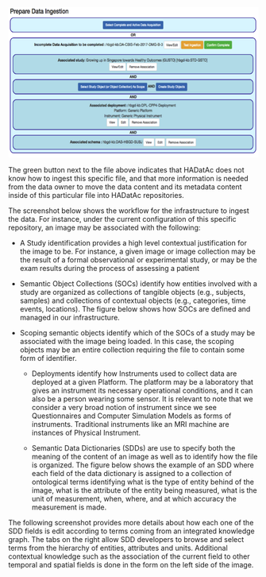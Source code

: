 ![](https://raw.githubusercontent.com/paulopinheiro1234/hadatac-screenshots/master/Sec3/DataPreparation.png)

The green button next to the file above indicates that HADatAc does not know how to ingest this specific file, and that more information is needed from the data owner to move the data content and its metadata content inside of this particular file into HADatAc repositories.  

The screenshot below shows the workflow for the infrastructure to ingest the data. For instance, under the current configuration of this specific repository, an image may be associated with the following:

* A Study identification provides a high level contextual justification for the image to be. For instance, a given image or image collection may be the result of a formal observational or experimental study, or may be the exam results during the process of assessing a patient  

* Semantic Object Collections (SOCs) identify how entities involved with a study are organized as collections of tangible objects (e.g., subjects, samples) and collections of contextual objects (e.g., categories, time events, locations). The figure below shows how SOCs are defined and managed in our infrastructure.
 
* Scoping semantic objects identify which of the SOCs of a study may be associated with the image being loaded. In this case, the scoping objects may be an entire collection requiring the file to contain some form of identifier.   

  * Deployments identify how Instruments used to collect data are deployed at a given Platform. The platform may be a 
    laboratory that gives an instrument its necessary operational conditions, and it can also be a person wearing some 
    sensor. It is relevant to note that we consider a very broad notion of instrument since we see Questionnaires and 
    Computer Simulation Models as forms of instruments. Traditional instruments like an MRI machine are instances of 
    Physical Instrument.  

  * Semantic Data Dictionaries (SDDs) are use to specify both the meaning of the content of an image as well as to identify 
    how the file is organized. The figure below shows the  example of an SDD where each field of the data dictionary is 
    assigned to a collection of ontological terms identifying what is the type of entity behind of the image, what is the 
    attribute of the entity being measured, what is the unit of measurement, when, where, and at which accuracy the 
    measurement is made. 

The following screenshot provides more details about how each one of the SDD fields is edit according to terms coming from an integrated knowledge graph. The tabs on the right allow SDD developers to browse and select terms from the hierarchy of entities, attributes and units. Additional contextual knowledge such as the association of the current field to other temporal and spatial fields is done in the form on the left side of the image.
